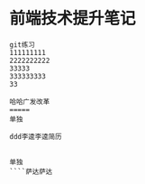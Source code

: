 #  前端技术提升笔记
````
git练习   
111111111
2222222222
33333
333333333
33

哈哈广发改革
=====
单独 

ddd李逵李逵简历


单独
````萨达萨达
 
